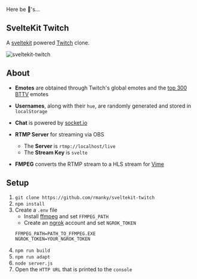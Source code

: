 Here be 🐉's...

## SvelteKit Twitch

A [sveltekit](https://www.npmjs.com/package/@sveltejs/kit) powered [Twitch](https://www.twitch.tv/) clone.

![sveltekit-twitch](https://i.imgur.com/gbOK75J.png)

## About

- **Emotes** are obtained through Twitch's global emotes and the [top 300 BTTV](https://betterttv.com/emotes/top) emotes 

- **Usernames**, along with their `hue`, are randomly generated and stored in `localStorage`

- **Chat** is powered by [socket.io](https://socket.io/)

- **RTMP Server** for streaming via OBS
    - The **Server** is `rtmp://localhost/live`
    - The **Stream Key** is `svelte`

- **FMPEG** converts the RTMP stream to a HLS stream for [Vime](https://vimejs.com/)

## Setup

1. `git clone https://github.com/rmanky/sveltekit-twitch`
2. `npm install`
3. Create a `.env` file
    - Install [ffmpeg](https://ffmpeg.org/) and set `FFMPEG_PATH`
    - Create an [ngrok](https://ngrok.com/) account and set `NGROK_TOKEN`
    ```
    FFMPEG_PATH=PATH_TO_FFMPEG.EXE
    NGROK_TOKEN=YOUR_NGROK_TOKEN
    ```
4. `npm run build`
5. `npm run adapt`
6. `node server.js`
7. Open the `HTTP URL` that is printed to the `console`
